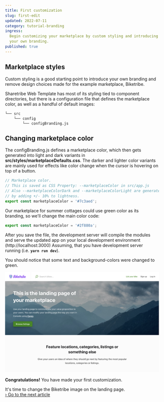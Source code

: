 ```yaml
---
title: First customization
slug: first-edit
updated: 2022-07-11
category: tutorial-branding
ingress:
  Begin customizing your marketplace by custom styling and introducing
  your own branding.
published: true
---
```


## Marketplace styles

Custom styling is a good starting point to introduce your own branding
and remove design choices made for the example marketplace, Biketribe.

Sharetribe Web Template has most of its styling tied to component
directories, but there is a configuration file that defines the
marketplace color, as well as a handful of default images:

```shell
└── src
    └── config
        └── configBranding.js
```

## Changing marketplace color

The configBranding.js defines a marketplace color, which then gets
generated into light and dark variants in
**src/styles/marketplaceDefaults.css**. The darker and lighter color
variants are mainly used for effects like color change when the cursor
is hovering on top of a button.

```js
// Marketplace color.
// This is saved as CSS Property: --marketplaceColor in src/app.js
// Also --marketplaceColorDark and --marketplaceColorLight are generated from this one
// by adding +/- 10% to lightness.
export const marketplaceColor = '#7c3aed';
```

Our marketplace for summer cottages could use green color as its
branding, so we'll change the main color code:

```js
export const marketplaceColor = '#2f880a';
```

After you save the file, the development server will compile the modules
and serve the updated app on your local development environment
(http://localhost:3000) Assuming, that you have development server
running (i.e. **`yarn run dev`**).

You should notice that some text and background-colors were changed to
green.

![Hero section after changing the marketplace color](./marketplace-color-changed.png)

**Congratulations!** You have made your first customization.

It's time to change the Biketribe image on the landing page.<br />
[› Go to the next article](/tutorial/change-image-assets/)
